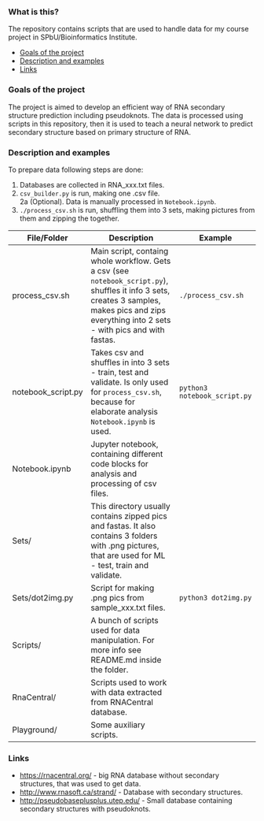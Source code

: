 ### What is this?

The repository contains scripts that are used to handle data for my course project in SPbU/Bioinformatics Institute.

- [Goals of the project](#goals)
- [Description and examples](#description)
- [Links](#links)

<a name="goals"/>  

### Goals of the project

The project is aimed to develop an efficient way of RNA secondary structure prediction including pseudoknots. The data is processed using scripts in this repository, then it is used to  teach a neural network to predict secondary structure based on primary structure of RNA.  

<a name="description"/>

### Description and examples

To prepare data following steps are done:
1. Databases are collected in RNA_xxx.txt files.
2. `csv_builder.py` is run, making one .csv file.  
2a (Optional). Data is manually processed in `Notebook.ipynb`.
3. `./process_csv.sh` is run, shuffling them into 3 sets, making pictures from them and zipping the together.


|  File/Folder |  Description |  Example |
| ------------ | ------------ | ------------ |
|process_csv.sh   | Main script, containg whole workflow. Gets a csv (see `notebook_script.py`), shuffles it info 3 sets, creates 3 samples, makes pics and zips everything into 2 sets - with pics and with fastas.   |  `./process_csv.sh` |
|notebook_script.py   | Takes csv and shuffles in into 3 sets - train, test and validate. Is only used for `process_csv.sh`, because for elaborate analysis `Notebook.ipynb` is used.  | `python3 notebook_script.py`  |
| Notebook.ipynb  | Jupyter notebook, containing different code blocks for analysis and processing of csv files.  |   |
| Sets/ | This directory usually contains zipped pics and fastas. It also contains 3 folders with .png pictures, that are used for ML - test, train and validate.| |
|Sets/dot2img.py| Script for making .png pics from sample_xxx.txt files.| `python3 dot2img.py`|
|  Scripts/ | A bunch of scripts used for data manipulation. For more info see README.md inside the folder.  |   |
| RnaCentral/   | Scripts used to work with data extracted from RNACentral database.   |   |
| Playground/  | Some auxiliary scripts.  |   |

<a name="links"/>

### Links
- https://rnacentral.org/ - big RNA database without secondary structures, that was used to get data.
- http://www.rnasoft.ca/strand/ - Database with secondary structures.
- http://pseudobaseplusplus.utep.edu/ - Small database containing secondary structures with pseudoknots.
